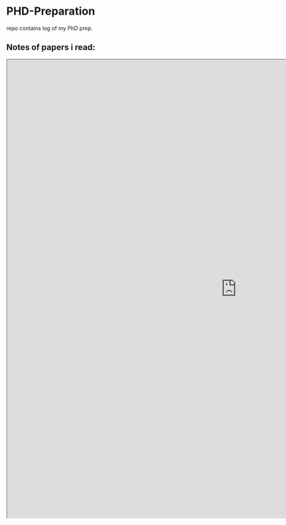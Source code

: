 # PHD-Preparation
repo contains log of my PhD prep.

## Notes of papers i read:

<iframe src="https://docs.google.com/document/d/e/2PACX-1vSQZ_lz-oeNM0mCMnTdplOuXSPhCIB8V_i6csO14c_44Jf4BkoJXM4GZv1DxUloQqkZ58L5oNWxabwg/pub?embedded=true" width="1200px" height ="1200px"></iframe>
